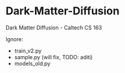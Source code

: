 # Dark-Matter-Diffusion
Dark Matter Diffusion - Caltech CS 163

Ignore:
- train_v2.py
- sample.py (will fix, TODO: aditi)
- models_old.py